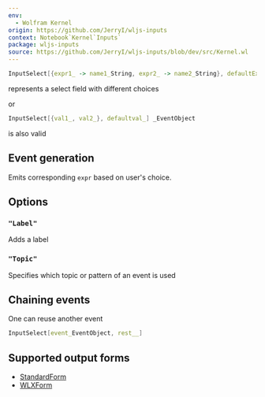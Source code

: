 ```yaml
---
env:
  - Wolfram Kernel
origin: https://github.com/JerryI/wljs-inputs
context: Notebook`Kernel`Inputs`
package: wljs-inputs
source: https://github.com/JerryI/wljs-inputs/blob/dev/src/Kernel.wl
---
```

```mathematica
InputSelect[{expr1_ -> name1_String, expr2_ -> name2_String}, defaultExpr_] _EventObject
```

represents a select field with different choices

or

```mathematica
InputSelect[{val1_, val2_}, defaultval_] _EventObject
```

is also valid

## Event generation
Emits corresponding `expr` based on user's choice.

## Options
### `"Label"`
Adds a label 
### `"Topic"`
Specifies which topic or pattern of an event is used

## Chaining events
One can reuse another event

```mathematica
InputSelect[event_EventObject, rest__]
```

## Supported output forms
- [StandardForm](frontend/Reference/Decorations/StandardForm.md)
- [WLXForm](frontend/Reference/Decorations/WLXForm.md)